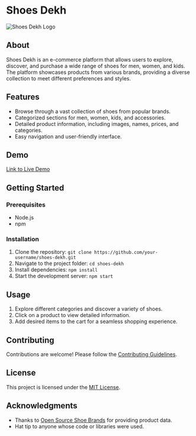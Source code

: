 # Shoes Dekh

![Shoes Dekh Logo](path/to/your/logo.png)

## About

Shoes Dekh is an e-commerce platform that allows users to explore, discover, and purchase a wide range of shoes for men, women, and kids. The platform showcases products from various brands, providing a diverse collection to meet different preferences and styles.

## Features

- Browse through a vast collection of shoes from popular brands.
- Categorized sections for men, women, kids, and accessories.
- Detailed product information, including images, names, prices, and categories.
- Easy navigation and user-friendly interface.

## Demo

[Link to Live Demo](your-live-demo-url)

## Getting Started

### Prerequisites

- Node.js
- npm

### Installation

1. Clone the repository: `git clone https://github.com/your-username/shoes-dekh.git`
2. Navigate to the project folder: `cd shoes-dekh`
3. Install dependencies: `npm install`
4. Start the development server: `npm start`

## Usage

1. Explore different categories and discover a variety of shoes.
2. Click on a product to view detailed information.
3. Add desired items to the cart for a seamless shopping experience.

## Contributing

Contributions are welcome! Please follow the [Contributing Guidelines](CONTRIBUTING.md).

## License

This project is licensed under the [MIT License](LICENSE).

## Acknowledgments

- Thanks to [Open Source Shoe Brands](link-to-source) for providing product data.
- Hat tip to anyone whose code or libraries were used.

